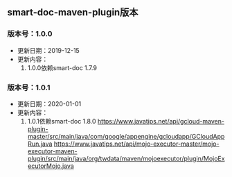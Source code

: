 ## smart-doc-maven-plugin版本
### 版本号：1.0.0
- 更新日期：2019-12-15  
- 更新内容：
	1. 1.0.0依赖smart-doc 1.7.9

### 版本号：1.0.1
- 更新日期：2020-01-01  
- 更新内容：
	1. 1.0.1依赖smart-doc 1.8.0
	https://www.javatips.net/api/gcloud-maven-plugin-master/src/main/java/com/google/appengine/gcloudapp/GCloudAppRun.java
	https://www.javatips.net/api/mojo-executor-master/mojo-executor-maven-plugin/src/main/java/org/twdata/maven/mojoexecutor/plugin/MojoExecutorMojo.java
	